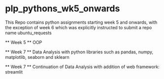 # plp_pythons_wk5_onwards
This Repo contains python assignments starting week 5 and onwards, with the exception of week 6 which was explicitly instructed to submit a repo name ubuntu_requests


** Week 5 **
    OOP

** Week 7 **
   Data Analysis with python libraries such as pandas, numpy, matplotlib, seaborn and sklearn

** Week 7 **
   Continuation of Data Analysis with addition of web framework: streamlit 